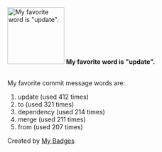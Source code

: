 <img src="https://my-badges.github.io/my-badges/favorite-word.png" alt="My favorite word is &quot;update&quot;." title="My favorite word is &quot;update&quot;." width="128">
<strong>My favorite word is &quot;update&quot;.</strong>
<br><br>

My favorite commit message words are:

1. update (used 412 times)
2. to (used 321 times)
3. dependency (used 214 times)
4. merge (used 211 times)
5. from (used 207 times)


Created by <a href="https://github.com/my-badges/my-badges">My Badges</a>